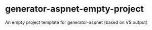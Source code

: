 # generator-aspnet-empty-project
An empty project template for generator-aspnet (based on VS output)
